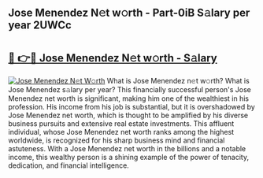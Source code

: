 ## Jose Menendez N𝚎t w𝚘rth - Part-0iB S𝚊lary per year 2UWCc

# <h2><a href="http://gc2ucv9.nevu.top/?p=Jose+Menendez">🔗 👉🔴 Jose Menendez N𝚎t w𝚘rth - S𝚊lary</a></h2>

[![Jose Menendez N𝚎t W𝚘rth](https://i.imgur.com/Oavwk0R.jpeg)](http://gc2ucv9.nevu.top/?p=Jose+Menendez)
What is Jose Menendez n𝚎t w𝚘rth? What is Jose Menendez s𝚊lary per year?
This financially successful person's Jose Menendez net worth is significant, making him one of the wealthiest in his profession. His income from his job is substantial, but it is overshadowed by Jose Menendez net worth, which is thought to be amplified by his diverse business pursuits and extensive real estate investments. This affluent individual, whose Jose Menendez net worth ranks among the highest worldwide, is recognized for his sharp business mind and financial astuteness. With a Jose Menendez net worth in the billions and a notable income, this wealthy person is a shining example of the power of tenacity, dedication, and financial intelligence.
